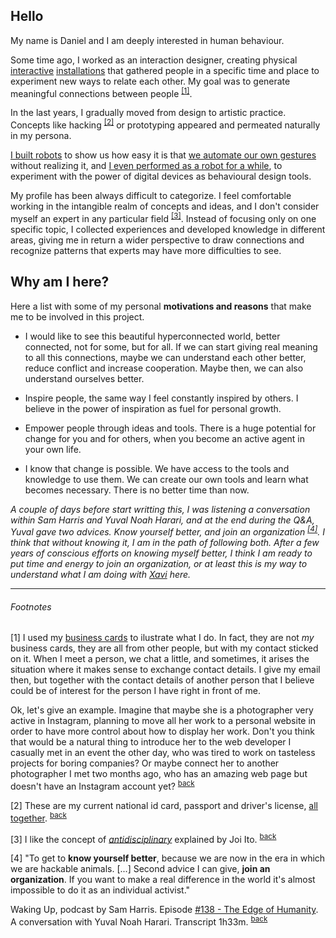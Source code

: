 ## Hello

My name is Daniel and I am deeply interested in human behaviour.

Some time ago, I worked as an interaction designer, creating physical [interactive](http://armengol-altayo.com/#invaders) [installations](http://armengol-altayo.com/#simon) that gathered people in a specific time and place to experiment new ways to relate each other. My goal was to generate meaningful connections between people <sup id="back1">[[1]](#footnote1)</sup>.

In the last years, I gradually moved from design to artistic practice. Concepts like hacking <sup id="back2">[[2]](#footnote2)</sup> or prototyping appeared and permeated naturally in my persona.

[I built robots](https://vimeo.com/234877889) to show us how easy it is that [we automate our own gestures](http://armengol-altayo.com/#artificialselfie) without realizing it, and [I even performed as a robot for a while](http://armengol-altayo.com/#follow), to experiment with the power of digital devices as behavioural design tools.

My profile has been always difficult to categorize. I feel comfortable working in the  intangible realm of concepts and ideas, and I don't consider myself an expert in any particular field <sup id="back3">[[3]](#footnote3)</sup>. Instead of focusing only on one specific topic, I collected experiences and developed knowledge in different areas, giving me in return a wider perspective to draw connections and recognize patterns that experts may have more difficulties to see.

## Why am I here?

Here a list with some of my personal **motivations and reasons** that make me to be involved in this project.

- I would like to see this beautiful hyperconnected world, better connected, not for some, but for all. If we can start giving real meaning to all this connections, maybe we can understand each other better, reduce conflict and increase cooperation. Maybe then, we can also understand ourselves better.

- Inspire people, the same way I feel constantly inspired by others. I believe in the power of inspiration as fuel for personal growth.

- Empower people through ideas and tools. There is a huge potential for change for you and for others, when you become an active agent in your own life.

- I know that change is possible. We have access to the tools and knowledge to use them. We can create our own tools and learn what becomes necessary. There is no better time than now.

*A couple of days before start writting this, I was listening a conversation within Sam Harris and Yuval Noah Harari, and at the end during the Q&A, Yuval gave two advices. Know yourself better, and join an organization <sup id="back4">[[4]](#footnote4)</sup>. I think that without knowing it, I am in the path of following both. After a few years of conscious efforts on knowing myself better, I think I am ready to put time and energy to join an organization, or at least this is my way to understand what I am doing with [Xavi](https://github.com/interplanetarymindmap/docs/blob/master/xavi.md) here.*

---

###### Footnotes

<a id="footnote1">[1]</a> I used my [business cards](http://armengol-altayo.com/bc) to ilustrate what I do. In fact, they are not *my* business cards, they are all from other people, but with my contact sticked on it. When I meet a person, we chat a little, and sometimes, it arises the situation where it makes sense to exchange contact details. I give my email then, but together with the contact details of another person that I believe could be of interest for the person I have right in front of me.

Ok, let's give an example. Imagine that maybe she is a photographer very active in Instagram, planning to move all her work to a personal website in order to have more control about how to display her work. Don't you think that would be a natural thing to introduce her to the web developer I casually met in an event the other day, who was tired to work on tasteless projects for boring companies? Or maybe connect her to another photographer I met two months ago, who has an amazing web page but doesn't have an Instagram account yet? <sup>[back](#back1)</sup>

<a id="footnote2">[2]</a> These are my current national id card, passport and driver's license, [all together](http://armengol-altayo.com/id). <sup>[back](#back2)</sup>

<a id="footnote3">[3]</a> I like the concept of [*antidisciplinary*](https://joi.ito.com/weblog/2014/10/02/antidisciplinar.html) explained by Joi Ito. <sup>[back](#back3)</sup>

<a id="footnote4">[4]</a> "To get to **know yourself better**, because we are now in the era in which we are hackable animals. [...] Second advice I can give, **join an organization**. If you want to make a real difference in the world it's almost impossible to do it as an individual activist."

Waking Up, podcast by Sam Harris. Episode [#138 - The Edge of Humanity](https://samharris.org/podcasts/138-edge-humanity/). A conversation with Yuval Noah Harari. Transcript 1h33m. <sup>[back](#back4)</sup>